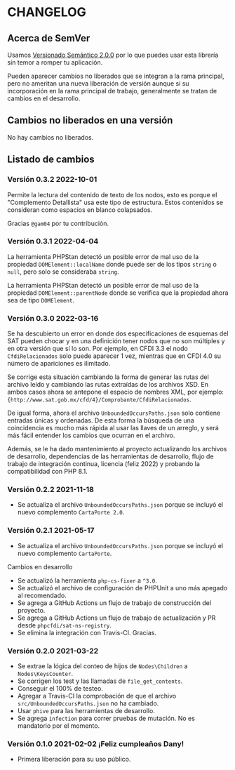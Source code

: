 # CHANGELOG

## Acerca de SemVer

Usamos [Versionado Semántico 2.0.0](SEMVER.md) por lo que puedes usar esta librería sin temor a romper tu aplicación.

Pueden aparecer cambios no liberados que se integran a la rama principal, pero no ameritan una nueva liberación de
versión aunque sí su incorporación en la rama principal de trabajo, generalmente se tratan de cambios en el desarrollo.

## Cambios no liberados en una versión

No hay cambios no liberados. 

## Listado de cambios

### Versión 0.3.2 2022-10-01

Permite la lectura del contenido de texto de los nodos, esto es porque el "Complemento Detallista"
usa este tipo de estructura. Estos contenidos se consideran como espacios en blanco colapsados.

Gracias `@gam04` por tu contribución.

### Versión 0.3.1 2022-04-04

La herramienta PHPStan detectó un posible error de mal uso de la propiedad `DOMElement::localName` donde
puede ser de los tipos `string` o `null`, pero solo se consideraba `string`.

La herramienta PHPStan detectó un posible error de mal uso de la propiedad `DOMElement::parentNode` donde
se verifica que la propiedad ahora sea de tipo `DOMElement`.

### Versión 0.3.0 2022-03-16

Se ha descubierto un error en donde dos especificaciones de esquemas del SAT pueden chocar
y en una definición tener nodos que no son múltiples y en otra versión que sí lo son.
Por ejemplo, en CFDI 3.3 el nodo `CfdiRelacionados` solo puede aparecer 1 vez,
mientras que en CFDI 4.0 su número de apariciones es ilimitado.

Se corrige esta situación cambiando la forma de generar las rutas del archivo leído
y cambiando las rutas extraídas de los archivos XSD. En ambos casos ahora se antepone
el espacio de nombres XML, por ejemplo: `{http://www.sat.gob.mx/cfd/4}/Comprobante/CfdiRelacionados`.

De igual forma, ahora el archivo `UnboundedOccursPaths.json` solo contiene entradas únicas y ordenadas.
De esta forma la búsqueda de una coincidencia es mucho más rápida al usar las llaves de un arreglo,
y será más fácil entender los cambios que ocurran en el archivo.

Además, se le ha dado mantenimiento al proyecto actualizando los archivos de desarrollo,
dependencias de las herramientas de desarrollo, flujo de trabajo de integración continua,
licencia (feliz 2022) y probando la compatibilidad con PHP 8.1.

### Versión 0.2.2 2021-11-18

- Se actualiza el archivo `UnboundedOccursPaths.json` porque se incluyó el nuevo complemento `CartaPorte 2.0`.

### Versión 0.2.1 2021-05-17

- Se actualiza el archivo `UnboundedOccursPaths.json` porque se incluyó el nuevo complemento `CartaPorte`.

Cambios en desarrollo

- Se actualizó la herramienta `php-cs-fixer` a `^3.0`.
- Se actualizó el archivo de configuración de PHPUnit a uno más apegado al recomendado.
- Se agrega a GitHub Actions un flujo de trabajo de construcción del proyecto.
- Se agrega a GitHub Actions un flujo de trabajo de actualización y PR desde `phpcfdi/sat-ns-registry`.
- Se elimina la integración con Travis-CI. Gracias.

### Versión 0.2.0 2021-03-22

- Se extrae la lógica del conteo de hijos de `Nodes\Children` a `Nodes\KeysCounter`.
- Se corrigen los test y las llamadas de `file_get_contents`.
- Conseguir el 100% de testeo.
- Agregar a Travis-CI la comprobación de que el archivo `src/UnboundedOccursPaths.json` no ha cambiado.
- Usar `phive` para las herramientas de desarrollo.
- Se agrega `infection` para correr pruebas de mutación. No es mandatorio por el momento.

### Versión 0.1.0 2021-02-02 ¡Feliz cumpleaños Dany!

- Primera liberación para su uso público.

